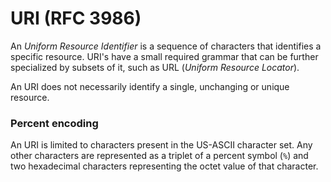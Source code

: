 # URI (RFC 3986)
An *Uniform Resource Identifier* is a sequence of characters that identifies a specific resource. URI's have a small required grammar that can be further specialized by subsets of it, such as URL (*Uniform Resource Locator*).

An URI does not necessarily identify a single, unchanging or unique resource.

### Percent encoding
An URI is limited to characters present in the US-ASCII character set. Any other characters are represented as a triplet of a percent symbol (`%`) and two hexadecimal characters representing the octet value of that character.
